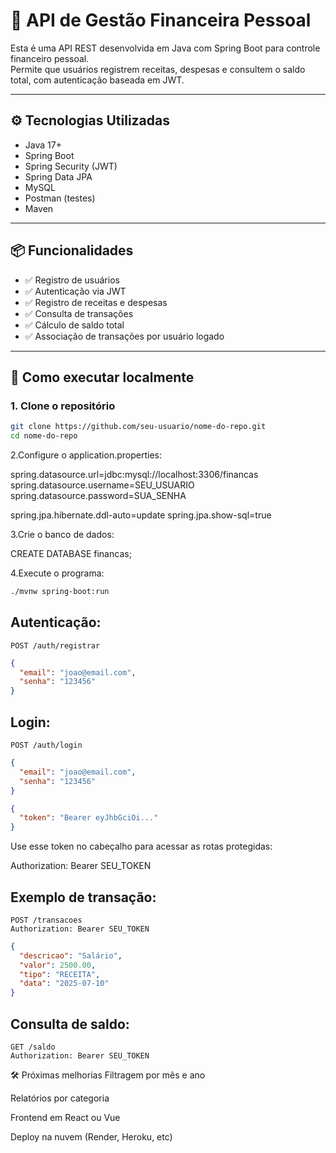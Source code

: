 # 🧾 API de Gestão Financeira Pessoal

Esta é uma API REST desenvolvida em Java com Spring Boot para controle financeiro pessoal.  
Permite que usuários registrem receitas, despesas e consultem o saldo total, com autenticação baseada em JWT.

---

## ⚙️ Tecnologias Utilizadas

- Java 17+
- Spring Boot
- Spring Security (JWT)
- Spring Data JPA
- MySQL
- Postman (testes)
- Maven

---

## 📦 Funcionalidades

- ✅ Registro de usuários
- ✅ Autenticação via JWT
- ✅ Registro de receitas e despesas
- ✅ Consulta de transações
- ✅ Cálculo de saldo total
- ✅ Associação de transações por usuário logado

---

## 🚀 Como executar localmente

### 1. Clone o repositório
```bash
git clone https://github.com/seu-usuario/nome-do-repo.git
cd nome-do-repo
```

2.Configure o application.properties:

spring.datasource.url=jdbc:mysql://localhost:3306/financas
spring.datasource.username=SEU_USUARIO
spring.datasource.password=SUA_SENHA

spring.jpa.hibernate.ddl-auto=update
spring.jpa.show-sql=true

3.Crie o banco de dados:

CREATE DATABASE financas;

4.Execute o programa:

```bash
./mvnw spring-boot:run
```

## Autenticação:

```http
POST /auth/registrar
```

```json
{
  "email": "joao@email.com",
  "senha": "123456"
}
```


## Login:

```http
POST /auth/login
```


```json
{
  "email": "joao@email.com",
  "senha": "123456"
}

{
  "token": "Bearer eyJhbGciOi..."
}
```

Use esse token no cabeçalho para acessar as rotas protegidas:

Authorization: Bearer SEU_TOKEN


## Exemplo de transação:

```http
POST /transacoes
Authorization: Bearer SEU_TOKEN
```

```json
{
  "descricao": "Salário",
  "valor": 2500.00,
  "tipo": "RECEITA",
  "data": "2025-07-10"
}
```


## Consulta de saldo:

```http
GET /saldo
Authorization: Bearer SEU_TOKEN
```


🛠️ Próximas melhorias
Filtragem por mês e ano

Relatórios por categoria

Frontend em React ou Vue

Deploy na nuvem (Render, Heroku, etc)
